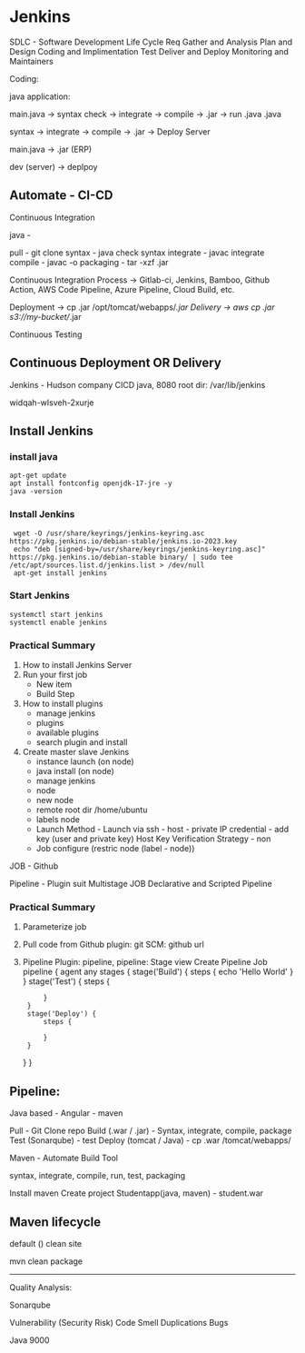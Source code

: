 # Jenkins

SDLC - Software Development Life Cycle
Req Gather and Analysis
Plan and Design
Coding and Implimentation
Test 
Deliver and Deploy
Monitoring and Maintainers

Coding:


java application:

main.java -> syntax check -> integrate -> compile -> .jar -> run 
.java
.java


syntax -> integrate -> compile -> .jar -> Deploy Server


main.java -> .jar (ERP)

dev (server) -> deplpoy


Automate - CI-CD 
--------

Continuous Integration

java - 

pull - git clone
syntax - java check syntax
integrate - javac integrate
compile - javac -o 
packaging - tar -xzf .jar

Continuous Integration Process -> Gitlab-ci, Jenkins, Bamboo, Github Action, AWS Code Pipeline, Azure Pipeline, Cloud Build, etc.

Deployment -> cp .jar /opt/tomcat/webapps/*.jar
Delivery -> aws cp .jar s3://my-bucket/*.jar

Continuous Testing

Continuous Deployment OR Delivery
---------------------------------------------------------------------------

Jenkins - Hudson company
CICD
java, 8080
root dir: /var/lib/jenkins

widqah-wIsveh-2xurje

## Install Jenkins
### install java
```shell
apt-get update
apt install fontconfig openjdk-17-jre -y
java -version
```
### Install Jenkins
```shell
 wget -O /usr/share/keyrings/jenkins-keyring.asc   https://pkg.jenkins.io/debian-stable/jenkins.io-2023.key
 echo "deb [signed-by=/usr/share/keyrings/jenkins-keyring.asc]"   https://pkg.jenkins.io/debian-stable binary/ | sudo tee   /etc/apt/sources.list.d/jenkins.list > /dev/null
 apt-get install jenkins
```
### Start Jenkins
```shell
systemctl start jenkins
systemctl enable jenkins
```

### Practical Summary
1. How to install Jenkins Server
2. Run your first job
    - New item
    - Build Step
3. How to install plugins
    - manage jenkins
    - plugins
    - available plugins
    - search plugin and install
4. Create master slave Jenkins
    - instance launch (on node)
    - java install (on node)
    - manage jenkins
    - node
    - new node
    - remote root dir /home/ubuntu
    - labels node
    - Launch Method - Launch via ssh - 
        host - private IP
        credential - add key (user and private key)
        Host Key Verification Strategy - non
    - Job configure (restric node (label - node))


JOB - Github

Pipeline - Plugin suit Multistage JOB
Declarative and Scripted Pipeline


### Practical Summary
1. Parameterize job
2. Pull code from Github
    plugin: git
    SCM: github url
3. Pipeline
    Plugin: pipeline, pipeline: Stage view
    Create Pipeline Job
    pipeline {
    agent any 
    stages {
        stage('Build') { 
            steps {
                 echo 'Hello World'
            }
        }
        stage('Test') { 
            steps {
                 
            }
        }
        stage('Deploy') { 
            steps {
                
            }
        }
    }
}


Pipeline: 
----------

Java based - Angular - maven 


Pull - Git Clone repo
Build (.war / .jar) - Syntax, integrate, compile, package 
Test (Sonarqube) - test
Deploy (tomcat / Java) - cp .war /tomcat/webapps/


Maven - Automate Build Tool

syntax, integrate, compile, run, test, packaging

Install maven
Create project
Studentapp(java, maven) - student.war

Maven lifecycle
----------------
default ()
clean
site


mvn clean package

---------------------
Quality Analysis:

Sonarqube 

Vulnerability (Security Risk)
Code Smell 
Duplications
Bugs 

Java
9000

